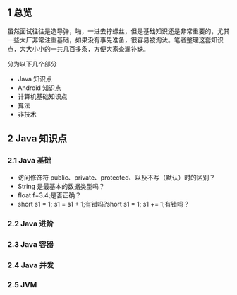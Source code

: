 ## 1 总览

虽然面试往往是造导弹，啪，一进去拧螺丝，但是基础知识还是非常重要的，尤其一些大厂非常注重基础，如果没有事先准备，很容易被淘汰。笔者整理这套知识点，大大小小的一共几百多条，方便大家查漏补缺。

分为以下几个部分

* Java 知识点
* Android 知识点
* 计算机基础知识点
* 算法
* 非技术

## 2 Java 知识点

### 2.1 Java 基础

* 访问修饰符 public、private、protected、以及不写（默认）时的区别？
* String 是最基本的数据类型吗？
* float f=3.4;是否正确？
* short s1 = 1; s1 = s1 + 1;有错吗?short s1 = 1; s1 += 1;有错吗？

### 2.2 Java 进阶



### 2.3 Java 容器



### 2.4 Java 并发



### 2.5 JVM





